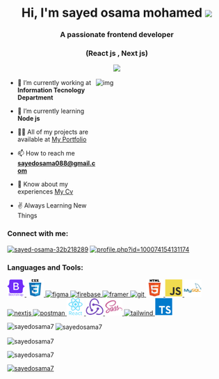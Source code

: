 <h1 align="center">
Hi, I'm sayed osama mohamed
  <img src="https://media.giphy.com/media/hvRJCLFzcasrR4ia7z/giphy.gif" width="30"></h1>

<h3 align="center">A passionate frontend developer</h3>
<h3 align="center">(React js , Next js)</h3>
<p align="center">
  <a href="https://github.com/DenverCoder1/readme-typing-svg"><img src="https://readme-typing-svg.herokuapp.com?lines=Faculty+of+system+and+information;Front+End+Web+Developer;Freelancer;Always%20learning%20new%20things&center=true&width=380&height=45"></a>
</p>
<img align="right" height="300" width="300"  src="https://scontent.faly1-2.fna.fbcdn.net/v/t39.30808-6/451845078_496920922789708_2080687790670195205_n.jpg?_nc_cat=111&ccb=1-7&_nc_sid=6ee11a&_nc_eui2=AeGtnGY3Aml40qvpbbS5T2thaeNpxdx4dChp42nF3Hh0KOj9-EgYVKHew50qujD7ePGClAId3gK0OlYyMqb0wFbU&_nc_ohc=CdGngE-JjKIQ7kNvgFLxvDw&_nc_zt=23&_nc_ht=scontent.faly1-2.fna&_nc_gid=AEt6apEPF4Bx-oacm95YEWb&oh=00_AYCPSb44CMo-h5i6eQzsLLSfYwv4YXmKbmBMMGQeQY3O4g&oe=67129B9B" alt="img" />

- 🔭 I’m currently working at **Information Tecnology Department**

- 🌱 I’m currently learning **Node js**

- 👨‍💻 All of my projects are available at [My Portfolio](https://sayed-osama-portfolio.vercel.app/)

- 📫 How to reach me **sayedosama088@gmail.com**

- 📄 Know about my experiences [My Cv](https://drive.google.com/file/d/1MO1cvujfyf4uZXn7P3eXwTMQ16uZvY1-/view?usp=drivesdk)

- ✌️ Always Learning New Things

<h3 align="left">Connect with me:</h3>
<p align="left">
<a href="https://linkedin.com/in/sayed-osama-32b218289" target="blank"><img align="center" src="https://raw.githubusercontent.com/rahuldkjain/github-profile-readme-generator/master/src/images/icons/Social/linked-in-alt.svg" alt="sayed-osama-32b218289" height="30" width="40" /></a>
<a href="https://fb.com/profile.php?id=100074154131174" target="blank"><img align="center" src="https://raw.githubusercontent.com/rahuldkjain/github-profile-readme-generator/master/src/images/icons/Social/facebook.svg" alt="profile.php?id=100074154131174" height="30" width="40" /></a>
</p>

<h3 align="left">Languages and Tools:</h3>
<p align="left"> <a href="https://getbootstrap.com" target="_blank" rel="noreferrer"> <img src="https://raw.githubusercontent.com/devicons/devicon/master/icons/bootstrap/bootstrap-plain-wordmark.svg" alt="bootstrap" width="40" height="40"/> </a> <a href="https://www.w3schools.com/css/" target="_blank" rel="noreferrer"> <img src="https://raw.githubusercontent.com/devicons/devicon/master/icons/css3/css3-original-wordmark.svg" alt="css3" width="40" height="40"/> </a> <a href="https://www.figma.com/" target="_blank" rel="noreferrer"> <img src="https://www.vectorlogo.zone/logos/figma/figma-icon.svg" alt="figma" width="40" height="40"/> </a> <a href="https://firebase.google.com/" target="_blank" rel="noreferrer"> <img src="https://www.vectorlogo.zone/logos/firebase/firebase-icon.svg" alt="firebase" width="40" height="40"/> </a> <a href="https://www.framer.com/" target="_blank" rel="noreferrer"> <img src="https://www.vectorlogo.zone/logos/framer/framer-icon.svg" alt="framer" width="40" height="40"/> </a> <a href="https://git-scm.com/" target="_blank" rel="noreferrer"> <img src="https://www.vectorlogo.zone/logos/git-scm/git-scm-icon.svg" alt="git" width="40" height="40"/> </a> <a href="https://www.w3.org/html/" target="_blank" rel="noreferrer"> <img src="https://raw.githubusercontent.com/devicons/devicon/master/icons/html5/html5-original-wordmark.svg" alt="html5" width="40" height="40"/> </a> <a href="https://developer.mozilla.org/en-US/docs/Web/JavaScript" target="_blank" rel="noreferrer"> <img src="https://raw.githubusercontent.com/devicons/devicon/master/icons/javascript/javascript-original.svg" alt="javascript" width="40" height="40"/> </a> <a href="https://www.mysql.com/" target="_blank" rel="noreferrer"> <img src="https://raw.githubusercontent.com/devicons/devicon/master/icons/mysql/mysql-original-wordmark.svg" alt="mysql" width="40" height="40"/> </a> <a href="https://nextjs.org/" target="_blank" rel="noreferrer"> <img src="https://cdn.worldvectorlogo.com/logos/nextjs-2.svg" alt="nextjs" width="40" height="40"/> </a> <a href="https://postman.com" target="_blank" rel="noreferrer"> <img src="https://www.vectorlogo.zone/logos/getpostman/getpostman-icon.svg" alt="postman" width="40" height="40"/> </a> <a href="https://reactjs.org/" target="_blank" rel="noreferrer"> <img src="https://raw.githubusercontent.com/devicons/devicon/master/icons/react/react-original-wordmark.svg" alt="react" width="40" height="40"/> </a> <a href="https://redux.js.org" target="_blank" rel="noreferrer"> <img src="https://raw.githubusercontent.com/devicons/devicon/master/icons/redux/redux-original.svg" alt="redux" width="40" height="40"/> </a> <a href="https://sass-lang.com" target="_blank" rel="noreferrer"> <img src="https://raw.githubusercontent.com/devicons/devicon/master/icons/sass/sass-original.svg" alt="sass" width="40" height="40"/> </a> <a href="https://tailwindcss.com/" target="_blank" rel="noreferrer"> <img src="https://www.vectorlogo.zone/logos/tailwindcss/tailwindcss-icon.svg" alt="tailwind" width="40" height="40"/> </a> <a href="https://www.typescriptlang.org/" target="_blank" rel="noreferrer"> <img src="https://raw.githubusercontent.com/devicons/devicon/master/icons/typescript/typescript-original.svg" alt="typescript" width="40" height="40"/> </a> </p>

<p><img align="left" src="https://github-readme-stats.vercel.app/api/top-langs?username=sayedosama7&show_icons=true&locale=en&layout=compact" alt="sayedosama7" /></p>

<p>&nbsp;<img align="center" src="https://github-readme-stats.vercel.app/api?username=sayedosama7&show_icons=true&locale=en" alt="sayedosama7" /></p>

<p><img align="center" src="https://github-readme-streak-stats.herokuapp.com/?user=sayedosama7&" alt="sayedosama7" /></p>

<p align="left"> <img src="https://komarev.com/ghpvc/?username=sayedosama7&label=Profile%20views&color=0e75b6&style=flat" alt="sayedosama7" /> </p>

<p align="left"> <a href="https://github.com/ryo-ma/github-profile-trophy"><img src="https://github-profile-trophy.vercel.app/?username=sayedosama7" alt="sayedosama7" /></a> </p>
